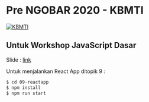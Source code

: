 # Pre NGOBAR 2020 - KBMTI
[![KBMTI](https://scontent-cgk1-1.cdninstagram.com/v/t51.2885-19/s150x150/54510876_570055160153013_8402872539872755712_n.jpg?_nc_ht=scontent-cgk1-1.cdninstagram.com&_nc_cat=109&_nc_ohc=R9jwXtE0YGkAX-t-KH7&tp=1&oh=beeaffe65ae21091bb5b9a5def442515&oe=5FEACCCA)](http://kbmti.filkom.ub.ac.id/)

## Untuk Workshop JavaScript Dasar

Slide : [link](https://www.figma.com/proto/E8dAFhzMr2BveMJfRH6EAB/NGOBAR-JS?node-id=286%3A3&scaling=contain)

Untuk menjalankan React App ditopik 9 : 
```sh
$ cd 09-reactapp
$ npm install
$ npm run start
```